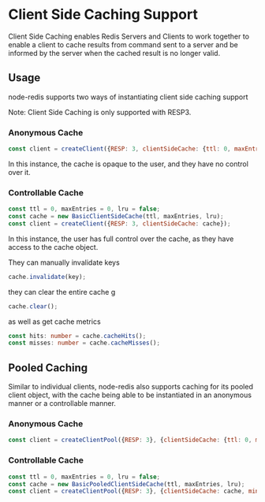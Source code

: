 # Client Side Caching Support

Client Side Caching enables Redis Servers and Clients to work together to enable a client to cache results from command sent to a server and be informed by the server when the cached result is no longer valid.

## Usage

node-redis supports two ways of instantiating client side caching support

Note: Client Side Caching is only supported with RESP3.

### Anonymous Cache

```javascript
const client = createClient({RESP: 3, clientSideCache: {ttl: 0, maxEntries: 0, lru: false}})
```

In this instance, the cache is opaque to the user, and they have no control over it.

### Controllable Cache

```javascript
const ttl = 0, maxEntries = 0, lru = false;
const cache = new BasicClientSideCache(ttl, maxEntries, lru);
const client = createClient({RESP: 3, clientSideCache: cache});
```

In this instance, the user has full control over the cache, as they have access to the cache object.

They can manually invalidate keys

```javascript
cache.invalidate(key);
```

they can clear the entire cache
g
```javascript
cache.clear();
```

as well as get cache metrics

```typescript
const hits: number = cache.cacheHits();
const misses: number = cache.cacheMisses();
```

## Pooled Caching

Similar to individual clients, node-redis also supports caching for its pooled client object, with the cache being able to be instantiated in an anonymous manner or a controllable manner.

### Anonymous Cache

```javascript
const client = createClientPool({RESP: 3}, {clientSideCache: {ttl: 0, maxEntries: 0, lru: false}, minimum: 8});
```

### Controllable Cache

```javascript
const ttl = 0, maxEntries = 0, lru = false;
const cache = new BasicPooledClientSideCache(ttl, maxEntries, lru);
const client = createClientPool({RESP: 3}, {clientSideCache: cache, minimum: 8});
```